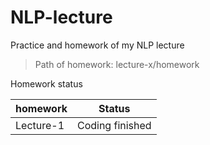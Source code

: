 # NLP-lecture
Practice and homework of my NLP lecture



> Path of homework:   lecture-x/homework



Homework status

| homework  | Status          |
| --------- | --------------- |
| Lecture-1 | Coding finished |